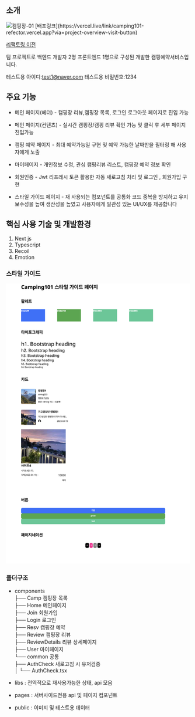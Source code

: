 ## 소개

<img width="1304" alt="캠핑장-01" src="https://github.com/gn753/camping101_refector/assets/71584114/77d951a4-2603-42a1-8e99-775351f2f091">
[배포링크](https://vercel.live/link/camping101-refector.vercel.app?via=project-overview-visit-button)

[리팩토링 이전]("https://github.com/gn753/camping101_Front.git)

팀 프로젝트로 백엔드 개발자 2명 프론트엔드 1명으로 구성된 개발한 캠핑예약서비스입니다.

테스트용 아이디:test1@naver.com
테스트용 비밀번호:1234

## 주요 기능

- 메인 페이지(헤더) - 캠핑장 리뷰,캠핑장 목록, 로그인 로그아웃 페이지로 진입 가능

- 메인 페이지(컨텐츠) - 실시간 캠핑장/캠핑 리뷰 확인 가능 및 클릭 후 세부 페이지 진입가능

- 캠핑 예약 페이지 - 최대 예약가능일 구현 및 예약 가능한 날짜만을 필터링 해 사용자에게 노출

- 마이페이지 - 개인정보 수정, 관심 캠핑리뷰 리스트, 캠핑장 예약 정보 확인

- 회원인증 - Jwt 리프레시 토큰 활용한 자동 새로고침 처리 및 로그인 , 회원가입 구현

- 스타일 가이드 페이지 - 재 사용되는 컴포넌트를 공통화 코드 중복을 방지하고 유지 보수성을 높여 생산성을 높였고 사용자에게 일관성 있는 UI/UX를 제공합니다

## 핵심 사용 기술 및 개발환경

1. Next js
2. Typescript
3. Recoil
4. Emotion

### 스타일 가이드

![image](./documents/imgs/styleguide-01.png)

### 폴더구조

- components  
  ├── Camp 캠핑장 목록  
  ├── Home 메인페이지  
  ├── Join 회원가입  
  ├── Login 로그인  
  ├── Resv 캠핑장 예약  
  ├── Review 캠핑장 리뷰  
  ├── ReviewDetails 리뷰 상세페이지  
  ├── User 마이페이지  
  └── common 공통  
  ├── AuthCheck 새로고침 시 유저검증  
  │ └── AuthCheck.tsx

- libs : 전역적으로 재사용가능한 상태, api 모음
- pages : 서버사이드전용 api 및 페이지 컴포넌트
- public : 이미지 및 테스트용 데이터
